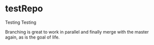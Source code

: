 # testRepo
Testing Testing

Branching is great to work in parallel and finally merge with the master again, as is the goal of life.
